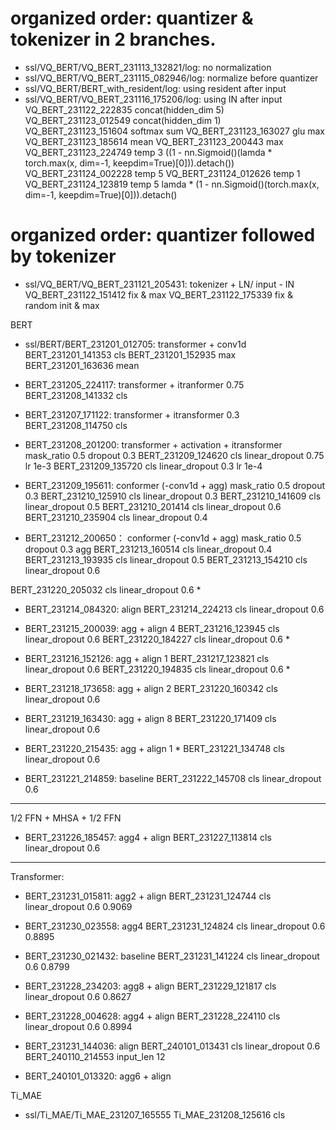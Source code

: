 # organized order: quantizer & tokenizer in 2 branches.
- ssl/VQ_BERT/VQ_BERT_231113_132821/log: no normalization
- ssl/VQ_BERT/VQ_BERT_231115_082946/log: normalize before quantizer
- ssl/VQ_BERT/BERT_with_resident/log: using resident after input
- ssl/VQ_BERT/VQ_BERT_231116_175206/log: using IN after input
VQ_BERT_231122_222835 concat(hidden_dim 5)
VQ_BERT_231123_012549 concat(hidden_dim 1)
VQ_BERT_231123_151604 softmax sum
VQ_BERT_231123_163027 glu max
VQ_BERT_231123_185614 mean
VQ_BERT_231123_200443 max
VQ_BERT_231123_224749 temp 3 ((1 - nn.Sigmoid()(lamda * torch.max(x, dim=-1, keepdim=True)[0])).detach())
VQ_BERT_231124_002228 temp 5
VQ_BERT_231124_012626 temp 1
VQ_BERT_231124_123819 temp 5 lamda * (1 - nn.Sigmoid()(torch.max(x, dim=-1, keepdim=True)[0])).detach()


# organized order: quantizer followed by tokenizer
- ssl/VQ_BERT/VQ_BERT_231121_205431: tokenizer + LN/ input - IN
VQ_BERT_231122_151412 fix & max
VQ_BERT_231122_175339 fix & random init & max

BERT
- ssl/BERT/BERT_231201_012705: transformer + conv1d
BERT_231201_141353 cls
BERT_231201_152935 max
BERT_231201_163636 mean

- BERT_231205_224117: transformer + itranformer 0.75
BERT_231208_141332 cls

- BERT_231207_171122: transformer + itransformer 0.3
BERT_231208_114750 cls

- BERT_231208_201200: transformer + activation + itransformer mask_ratio 0.5 dropout 0.3
BERT_231209_124620 cls linear_dropout 0.75 lr 1e-3
BERT_231209_135720 cls linear_dropout 0.3 lr 1e-4

- BERT_231209_195611: conformer (-conv1d + agg) mask_ratio 0.5 dropout 0.3
BERT_231210_125910 cls linear_dropout 0.3
BERT_231210_141609 cls linear_dropout 0.5
BERT_231210_201414 cls linear_dropout 0.6
BERT_231210_235904 cls linear_dropout 0.4

- BERT_231212_200650： conformer (-conv1d + agg) mask_ratio 0.5 dropout 0.3 agg
BERT_231213_160514 cls linear_dropout 0.4
BERT_231213_193935 cls linear_dropout 0.5
BERT_231213_154210 cls linear_dropout 0.6

BERT_231220_205032 cls linear_dropout 0.6 * 

- BERT_231214_084320: align
BERT_231214_224213 cls linear_dropout 0.6

- BERT_231215_200039: agg + align 4
BERT_231216_123945 cls linear_dropout 0.6
BERT_231220_184227 cls linear_dropout 0.6 *

- BERT_231216_152126: agg + align 1
BERT_231217_123821 cls linear_dropout 0.6
BERT_231220_194835 cls linear_dropout 0.6 *

- BERT_231218_173658: agg + align 2
BERT_231220_160342 cls linear_dropout 0.6

- BERT_231219_163430: agg + align 8
BERT_231220_171409 cls linear_dropout 0.6

- BERT_231220_215435: agg + align 1 * 
BERT_231221_134748 cls linear_dropout 0.6

- BERT_231221_214859: baseline
BERT_231222_145708 cls linear_dropout 0.6

-----------------------------------------------
1/2 FFN + MHSA + 1/2 FFN

- BERT_231226_185457: agg4 + align
BERT_231227_113814 cls linear_dropout 0.6

-----------------------------------------------
Transformer:

- BERT_231231_015811: agg2 + align
BERT_231231_124744 cls linear_dropout 0.6  0.9069

- BERT_231230_023558: agg4 
BERT_231231_124824 cls linear_dropout 0.6  0.8895

- BERT_231230_021432: baseline
BERT_231231_141224 cls linear_dropout 0.6  0.8799

- BERT_231228_234203: agg8 + align
BERT_231229_121817 cls linear_dropout 0.6  0.8627

- BERT_231228_004628: agg4 + align
BERT_231228_224110 cls linear_dropout 0.6  0.8994

- BERT_231231_144036: align
BERT_240101_013431 cls linear_dropout 0.6 
BERT_240110_214553 input_len 12

- BERT_240101_013320: agg6 + align

Ti_MAE
- ssl/Ti_MAE/Ti_MAE_231207_165555
Ti_MAE_231208_125616 cls

